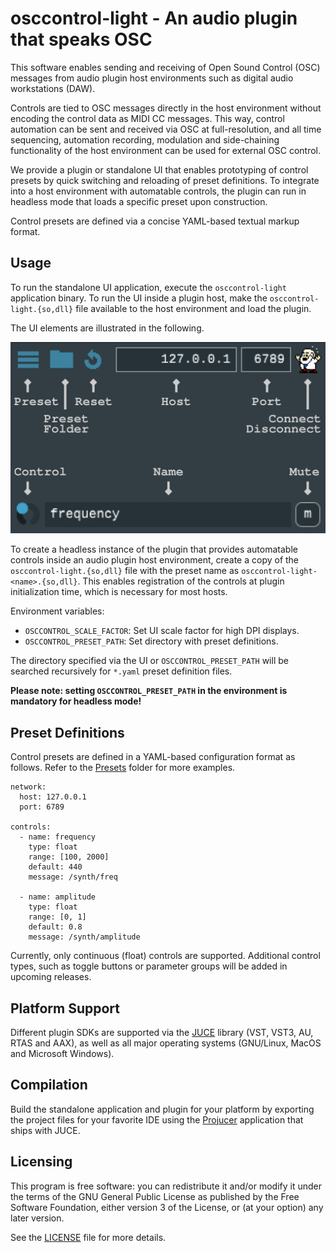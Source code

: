 osccontrol-light - An audio plugin that speaks OSC
===============================================

This software enables sending and receiving of Open Sound Control
(OSC) messages from audio plugin host environments such as digital
audio workstations (DAW).

Controls are tied to OSC messages directly in the host environment
without encoding the control data as MIDI CC messages. This way,
control automation can be sent and received via OSC at
full-resolution, and all time sequencing, automation recording,
modulation and side-chaining functionality of the host environment can
be used for external OSC control.

We provide a plugin or standalone UI that enables prototyping of
control presets by quick switching and reloading of preset
definitions.  To integrate into a host environment with automatable
controls, the plugin can run in headless mode that loads a specific
preset upon construction.

Control presets are defined via a concise YAML-based textual markup
format.


Usage
-----

To run the standalone UI application, execute the `osccontrol-light`
application binary. To run the UI inside a plugin host, make the
`osccontrol-light.{so,dll}` file available to the host environment and
load the plugin.

The UI elements are illustrated in the following.

<img src="Documentation/Images/ui-overview.png" width="512" title="osccontrol-light UI overview">

To create a headless instance of the plugin that provides automatable
controls inside an audio plugin host environment, create a copy of the
`osccontrol-light.{so,dll}` file with the preset name as
`osccontrol-light-<name>.{so,dll}`. This enables registration of the
controls at plugin initialization time, which is necessary for most
hosts.

Environment variables:
- `OSCCONTROL_SCALE_FACTOR`: Set UI scale factor for high DPI displays.
- `OSCCONTROL_PRESET_PATH`: Set directory with preset definitions.

The directory specified via the UI or `OSCCONTROL_PRESET_PATH` will be
searched recursively for `*.yaml` preset definition files.

**Please note: setting `OSCCONTROL_PRESET_PATH` in the environment is
  mandatory for headless mode!**


Preset Definitions
------------------

Control presets are defined in a YAML-based configuration format as
follows. Refer to the [Presets](Presets) folder for more examples.


```
network:
  host: 127.0.0.1
  port: 6789

controls:
  - name: frequency
    type: float
    range: [100, 2000]
    default: 440
    message: /synth/freq

  - name: amplitude
    type: float
    range: [0, 1]
    default: 0.8
    message: /synth/amplitude
```

Currently, only continuous (float) controls are supported. Additional
control types, such as toggle buttons or parameter groups will be
added in upcoming releases.


Platform Support
----------------

Different plugin SDKs are supported via the [JUCE](https://juce.com/)
library (VST, VST3, AU, RTAS and AAX), as well as all major operating
systems (GNU/Linux, MacOS and Microsoft Windows).


Compilation
-----------

Build the standalone application and plugin for your platform by
exporting the project files for your favorite IDE using the
[Projucer](https://juce.com/discover/projucer) application that ships
with JUCE.


Licensing
---------

This program is free software: you can redistribute it and/or modify
it under the terms of the GNU General Public License as published by
the Free Software Foundation, either version 3 of the License, or (at
your option) any later version. 

See the [LICENSE](LICENSE) file for more details.
